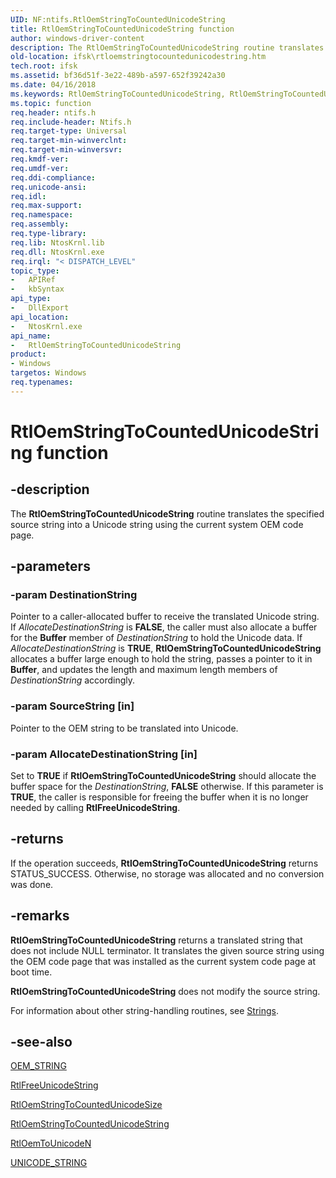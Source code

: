 ```yaml
---
UID: NF:ntifs.RtlOemStringToCountedUnicodeString
title: RtlOemStringToCountedUnicodeString function
author: windows-driver-content
description: The RtlOemStringToCountedUnicodeString routine translates the specified source string into a Unicode string using the current system OEM code page.
old-location: ifsk\rtloemstringtocountedunicodestring.htm
tech.root: ifsk
ms.assetid: bf36d51f-3e22-489b-a597-652f39242a30
ms.date: 04/16/2018
ms.keywords: RtlOemStringToCountedUnicodeString, RtlOemStringToCountedUnicodeString routine [Installable File System Drivers], ifsk.rtloemstringtocountedunicodestring, ntifs/RtlOemStringToCountedUnicodeString, rtlref_f67c05d0-0a01-44a7-9718-b3f0ef83b8f0.xml
ms.topic: function
req.header: ntifs.h
req.include-header: Ntifs.h
req.target-type: Universal
req.target-min-winverclnt: 
req.target-min-winversvr: 
req.kmdf-ver: 
req.umdf-ver: 
req.ddi-compliance: 
req.unicode-ansi: 
req.idl: 
req.max-support: 
req.namespace: 
req.assembly: 
req.type-library: 
req.lib: NtosKrnl.lib
req.dll: NtosKrnl.exe
req.irql: "< DISPATCH_LEVEL"
topic_type:
-	APIRef
-	kbSyntax
api_type:
-	DllExport
api_location:
-	NtosKrnl.exe
api_name:
-	RtlOemStringToCountedUnicodeString
product:
- Windows
targetos: Windows
req.typenames: 
---
```


# RtlOemStringToCountedUnicodeString function


## -description


The <b>RtlOemStringToCountedUnicodeString</b> routine translates the specified source string into a Unicode string using the current system OEM code page. 


## -parameters




### -param DestinationString

Pointer to a caller-allocated buffer to receive the translated Unicode string. If <i>AllocateDestinationString</i> is <b>FALSE</b>, the caller must also allocate a buffer for the <b>Buffer</b> member of <i>DestinationString</i> to hold the Unicode data. If <i>AllocateDestinationString</i> is <b>TRUE</b>, <b>RtlOemStringToCountedUnicodeString</b> allocates a buffer large enough to hold the string, passes a pointer to it in <b>Buffer</b>, and updates the length and maximum length members of <i>DestinationString</i> accordingly. 


### -param SourceString [in]

Pointer to the OEM string to be translated into Unicode. 


### -param AllocateDestinationString [in]

Set to <b>TRUE</b> if <b>RtlOemStringToCountedUnicodeString</b> should allocate the buffer space for the <i>DestinationString</i>, <b>FALSE</b> otherwise. If this parameter is <b>TRUE</b>, the caller is responsible for freeing the buffer when it is no longer needed by calling <b>RtlFreeUnicodeString</b>. 


## -returns



If the operation succeeds, <b>RtlOemStringToCountedUnicodeString</b> returns STATUS_SUCCESS. Otherwise, no storage was allocated and no conversion was done. 




## -remarks



<b>RtlOemStringToCountedUnicodeString</b> returns a translated string that does not include NULL terminator. It translates the given source string using the OEM code page that was installed as the current system code page at boot time. 

<b>RtlOemStringToCountedUnicodeString</b> does not modify the source string. 

For information about other string-handling routines, see <a href="https://msdn.microsoft.com/library/windows/hardware/ff563884">Strings</a>. 




## -see-also




<a href="https://msdn.microsoft.com/library/windows/hardware/ff558741">OEM_STRING</a>



<a href="https://msdn.microsoft.com/library/windows/hardware/ff561903">RtlFreeUnicodeString</a>



<a href="https://msdn.microsoft.com/library/windows/hardware/ff553136">RtlOemStringToCountedUnicodeSize</a>



<a href="https://msdn.microsoft.com/library/windows/hardware/ff553142">RtlOemStringToCountedUnicodeString</a>



<a href="https://msdn.microsoft.com/library/windows/hardware/ff553157">RtlOemToUnicodeN</a>



<a href="https://msdn.microsoft.com/library/windows/hardware/ff564879">UNICODE_STRING</a>
 

 

